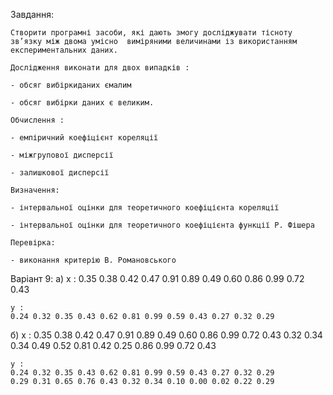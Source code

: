 
Завдання: 
    
    Створити програмні засоби, які дають змогу досліджувати тісноту зв’язку між двома умісно  виміряними величинами із використанням експериментальних даних.
    
    Дослідження виконати для двох випадків : 

    - обсяг вибіркиданих ємалим

    - обсяг вибірки даних є великим.
    
    Обчислення :

    - емпіричний коефіцієнт кореляції

    - міжгрупової дисперсії

    - залишкової дисперсії

    Визначення:
    
    - інтервальної оцінки для теоретичного коефіцієнта кореляції

    - інтервальної оцінки для теоретичного коефіцієнта функції Р. Фішера
    
    Перевірка:
    
    - виконання критерію В. Романовського

Варіант 9:
а)
    x :
    0.35 0.38 0.42 0.47 0.91 0.89 0.49 0.60 0.86 0.99 0.72 0.43
    
    y :
    0.24 0.32 0.35 0.43 0.62 0.81 0.99 0.59 0.43 0.27 0.32 0.29

б)
    x :
    0.35 0.38 0.42 0.47 0.91 0.89 0.49 0.60 0.86 0.99 0.72 0.43 
    0.32 0.34 0.34 0.49 0.52 0.81 0.42 0.25 0.86 0.99 0.72 0.43
    
    y :
    0.24 0.32 0.35 0.43 0.62 0.81 0.99 0.59 0.43 0.27 0.32 0.29 
    0.29 0.31 0.65 0.76 0.43 0.32 0.34 0.10 0.00 0.02 0.22 0.29